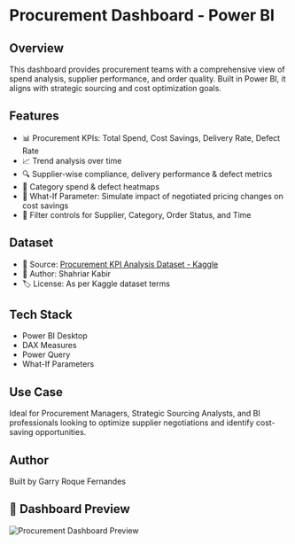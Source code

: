 # Procurement Dashboard - Power BI

## Overview
This dashboard provides procurement teams with a comprehensive view of spend analysis, supplier performance, and order quality. Built in Power BI, it aligns with strategic sourcing and cost optimization goals.

## Features
- 📊 Procurement KPIs: Total Spend, Cost Savings, Delivery Rate, Defect Rate
- 📈 Trend analysis over time
- 🔍 Supplier-wise compliance, delivery performance & defect metrics
- 🧠 Category spend & defect heatmaps
- 🤖 What-If Parameter: Simulate impact of negotiated pricing changes on cost savings
- 🎯 Filter controls for Supplier, Category, Order Status, and Time

## Dataset
- 📂 Source: [Procurement KPI Analysis Dataset - Kaggle](https://www.kaggle.com/datasets/shahriarkabir/procurement-kpi-analysis-dataset)
- 📝 Author: Shahriar Kabir
- 🏷️ License: As per Kaggle dataset terms

## Tech Stack
- Power BI Desktop
- DAX Measures
- Power Query
- What-If Parameters

## Use Case
Ideal for Procurement Managers, Strategic Sourcing Analysts, and BI professionals looking to optimize supplier negotiations and identify cost-saving opportunities.

## Author
Built by Garry Roque Fernandes

## 📸 Dashboard Preview

![Procurement Dashboard Preview](./screenshots/dashboard.png)

